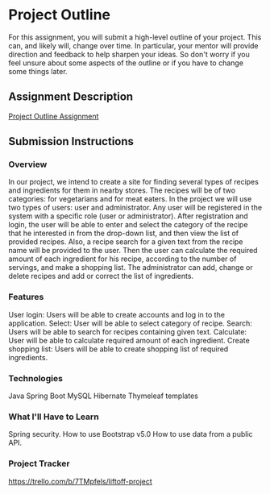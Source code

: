 # Project Outline
For this assignment, you will submit a high-level outline of your project. This can, and likely will, change over time. In particular, your mentor will provide direction and feedback to help sharpen your ideas. So don't worry if you feel unsure about some aspects of the outline or if you have to change some things later.


## Assignment Description
[Project Outline Assignment](https://education.launchcode.org/liftoff/modules/assignments/project-outline)

## Submission Instructions

### Overview
In our project, we intend to create a site for finding several types 
of recipes and ingredients for them in nearby stores. The recipes will be 
of two categories: for vegetarians and for meat eaters.
In the project we will use two types of users: user and administrator.
Any user will be registered in the system with a specific role (user or 
administrator).
After registration and login, the user will be able to enter and select the 
category of the recipe that he interested in from the drop-down list, and 
then view the list of provided recipes. Also, a recipe search for a given text 
from the recipe name will be provided to the user.
Then the user can calculate the required amount of each ingredient for his 
recipe, according to the number of servings, and make a shopping list. 
The administrator can add, change or delete recipes and add or correct the 
list of ingredients.
### Features
User login: Users will be able to create accounts and log in to the application.
Select: User will be able to select category of recipe.
Search: Users will be able to search for recipes containing given text.
Calculate: User will be able to calculate required amount of each ingredient.
Create shopping list: Users will be able to create shopping list of required ingredients.  
### Technologies
Java
Spring Boot
MySQL
Hibernate
Thymeleaf templates
### What I'll Have to Learn
Spring security. 
How to use Bootstrap v5.0
How to use data from a public API.
### Project Tracker
https://trello.com/b/7TMpfels/liftoff-project
